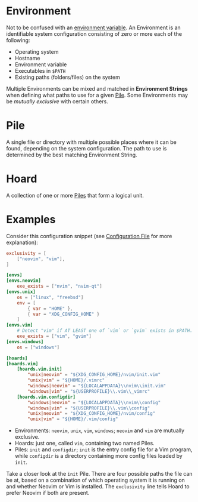 # Environment

Not to be confused with an [environment variable][envvar]. An Environment is an identifiable system configuration
consisting of zero or more each of the following:

  - Operating system
  - Hostname
  - Environment variable
  - Executables in `$PATH`
  - Existing paths (folders/files) on the system

Multiple Environments can be mixed and matched in **Environment Strings** when defining what paths
to use for a given [Pile](#pile). Some Environments may be *mutually exclusive* with certain others.

# Pile

A single file or directory with multiple possible places where it can be found, depending on the
system configuration. The path to use is determined by the best matching Environment String.

# Hoard

A collection of one or more [Piles](#pile) that form a logical unit.

# Examples

Consider this configuration snippet (see [Configuration File](./config/README.md) for more explanation):

```toml
exclusivity = [
    ["neovim", "vim"],
]

[envs]
[envs.neovim]
    exe_exists = ["nvim", "nvim-qt"]
[envs.unix]
    os = ["linux", "freebsd"]
    env = [
        { var = "HOME" },
        { var = "XDG_CONFIG_HOME" }
    ]
[envs.vim]
    # Detect "vim" if AT LEAST one of `vim` or `gvim` exists in $PATH.
    exe_exists = ["vim", "gvim"]
[envs.windows]
    os = ["windows"]

[hoards]
[hoards.vim]
    [hoards.vim.init]
        "unix|neovim" = "${XDG_CONFIG_HOME}/nvim/init.vim"
        "unix|vim" = "${HOME}/.vimrc"
        "windows|neovim" = "${LOCALAPPDATA}\\nvim\\init.vim"
        "windows|vim" = "${USERPROFILE}\\.vim\\_vimrc"
    [hoards.vim.configdir]
        "windows|neovim" = "${LOCALAPPDATA}\\nvim\\config"
        "windows|vim" = "${USERPROFILE}\\.vim\\config"
        "unix|neovim" = "${XDG_CONFIG_HOME}/nvim/config"
        "unix|vim" = "${HOME}/.vim/config"
```

- Environments: `neovim`, `unix`, `vim`, `windows`; `neovim` and `vim` are mutually exclusive.
- Hoards: just one, called `vim`, containing two named Piles.
- Piles: `init` and `configdir`; `init` is the entry config file for a Vim program, while `configdir` is a directory
  containing more config files loaded by `init`.

Take a closer look at the `init` Pile. There are four possible paths the file can be at, based on a combination of which
operating system it is running on and whether Neovim or Vim is installed. The `exclusivity` line tells Hoard to prefer
Neovim if both are present.

[envvar]: https://en.wikipedia.org/wiki/Environment_variable

